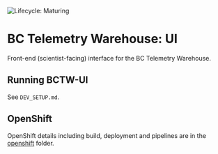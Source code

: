 ![Lifecycle: Maturing](https://img.shields.io/badge/Lifecycle-Maturing-007EC6)

# BC Telemetry Warehouse: UI #

Front-end (scientist-facing) interface for the BC Telemetry Warehouse. 

## Running BCTW-UI ##

See `DEV_SETUP.md`.

## OpenShift ##

OpenShift details including build, deployment and pipelines are in the [openshift](openshift/README.md) folder.
